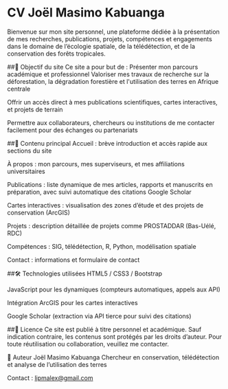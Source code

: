 # CV Joël Masimo Kabuanga
Bienvenue sur mon site personnel, une plateforme dédiée à la présentation de mes recherches, publications, projets, compétences et engagements dans le domaine de l’écologie spatiale, de la télédétection, et de la conservation des forêts tropicales.

##🔎 Objectif du site
Ce site a pour but de :
Présenter mon parcours académique et professionnel
Valoriser mes travaux de recherche sur la déforestation, la dégradation forestière et l'utilisation des terres en Afrique centrale

Offrir un accès direct à mes publications scientifiques, cartes interactives, et projets de terrain

Permettre aux collaborateurs, chercheurs ou institutions de me contacter facilement pour des échanges ou partenariats

##📁 Contenu principal
Accueil : brève introduction et accès rapide aux sections du site

À propos : mon parcours, mes superviseurs, et mes affiliations universitaires

Publications : liste dynamique de mes articles, rapports et manuscrits en préparation, avec suivi automatique des citations Google Scholar

Cartes interactives : visualisation des zones d’étude et des projets de conservation (ArcGIS)

Projets : description détaillée de projets comme PROSTADDAR (Bas-Uélé, RDC)

Compétences : SIG, télédétection, R, Python, modélisation spatiale

Contact : informations et formulaire de contact

##🛠️ Technologies utilisées
HTML5 / CSS3 / Bootstrap

JavaScript pour les dynamiques (compteurs automatiques, appels aux API)

Intégration ArcGIS pour les cartes interactives

Google Scholar (extraction via API tierce pour suivi des citations)

##📜 Licence
Ce site est publié à titre personnel et académique. Sauf indication contraire, les contenus sont protégés par les droits d’auteur. Pour toute réutilisation ou collaboration, veuillez me contacter.

👤 Auteur
Joël Masimo Kabuanga
Chercheur en conservation, télédétection et analyse de l’utilisation des terres

Contact : lipmalex@gmail.com


